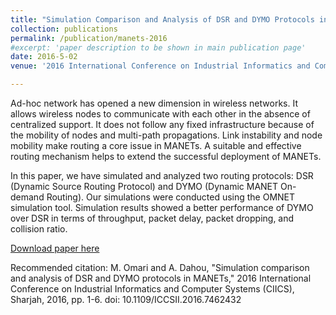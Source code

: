 ```yaml
---
title: "Simulation Comparison and Analysis of DSR and DYMO Protocols in MANETs"
collection: publications
permalink: /publication/manets-2016
#excerpt: 'paper description to be shown in main publication page'
date: 2016-5-02
venue: '2016 International Conference on Industrial Informatics and Computer Systems (CIICS)'

---
```


Ad-hoc network has opened a new dimension in wireless networks. It allows wireless nodes to communicate with each other in the absence of centralized support. It does not follow any fixed infrastructure because of the mobility of nodes and multi-path propagations. Link instability and node mobility make routing a core issue in MANETs. A suitable and effective routing mechanism helps to extend the successful deployment of MANETs. 

In this paper, we have simulated and analyzed two routing protocols: DSR (Dynamic Source Routing Protocol) and DYMO (Dynamic MANET On-demand Routing). Our simulations were conducted using the OMNET simulation tool. Simulation results showed a better performance of DYMO over DSR in terms of throughput, packet delay, packet dropping, and collision ratio.

[Download paper here](https://ieeexplore.ieee.org/abstract/document/7462432)

Recommended citation: M. Omari and A. Dahou, "Simulation comparison and analysis of DSR and DYMO protocols in MANETs," 2016 International Conference on Industrial Informatics and Computer Systems (CIICS), Sharjah, 2016, pp. 1-6. doi: 10.1109/ICCSII.2016.7462432


